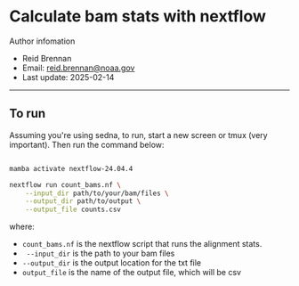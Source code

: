 # Calculate bam stats with nextflow

 Author infomation
- Reid Brennan
- Email: reid.brennan@noaa.gov
- Last update: 2025-02-14

---


## To run

Assuming you're using sedna, to run, start a new screen or tmux (very important). Then run the command below:


```bash

mamba activate nextflow-24.04.4

nextflow run count_bams.nf \
    --input_dir path/to/your/bam/files \
    --output_dir path/to/output \
    --output_file counts.csv

```

where:
- `count_bams.nf` is the nextflow script that runs the alignment stats.  
- ` --input_dir` is the path to your bam files
- `--output_dir` is the output location for the txt file
- `output_file` is the name of the output file, which will be csv
